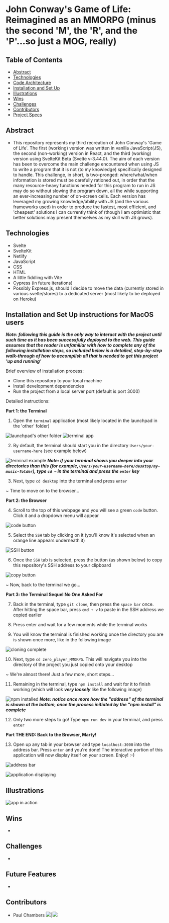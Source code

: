 # John Conway's Game of Life: Reimagined as an MMORPG (minus the second 'M', the 'R', and the 'P'...so just a MOG, really)

## Table of Contents

- [Abstract](#Abstract)
- [Technologies](#Technologies)
- [Code Architecture](#Code-Architecture)
- [Installation and Set Up](#Installation-and-Set-Up)
- [Illustrations](#Illustrations)
- [Wins](#Wins)
- [Challenges](#Challenges)
- [Contributors](#Contributors)
- [Project Specs](#Project-Specs)

## Abstract

- This repository represents my third recreation of John Conway's 'Game of Life'. The first (working) version was written in vanilla JavaScript(JS), the second (non-working) version in React, and the third (working) version using SvelteKit Beta (Svelte v-3.44.0). The aim of each version has been to overcome the main challenge encountered when using JS to write a program that it is not (to my knowledge) specifically designed to handle.
  This challenge, in short, is two-pronged: where/what/when information is stored must be carefully rationed out, in order that the many resource-heavy functions needed for this program to run in JS may do so without slowing the program down, all the while supporting an ever-increasing number of on-screen cells. Each version has leveraged my growing knowledge/ability with JS (and the various frameworks used) in order to produce the fastest, most efficient, and 'cheapest' solutions I can currently think of (though I am optimistic that better solutions may present themselves as my skill with JS grows).

## Technologies

- Svelte
- SvelteKit
- Netlify
- JavaScript
- CSS
- HTML
- A little fiddling with Vite
- Cypress (in future iterations)
- Possibly Express.js, should I decide to move the data (currently stored in various svelte/stores) to a dedicated server (most likely to be deployed on Heroku)

## Installation and Set Up instructions for MacOS users

***Note: following this guide is the only way to interact with the project until such time as it has been successfully deployed to the web. This guide assumes that the reader is unfamiliar with how to complete any of the following installation steps, so included below is a detailed, step-by-step walk-through of how to accomplish all that is needed to get this project 'up and running'***

Brief overview of installation process:
  - Clone this repository to your local machine
  - Install development dependencies
  - Run the project from a local server port (default is port 3000)

Detailed instructions:

**Part 1: the Terminal**

1. Open the ```terminal``` application (most likely located in the launchpad in the 'other' folder)

![launchpad's other folder](https://i.imgur.com/Dyzcc5S.png)
![terminal app](https://i.imgur.com/d9JORYq.png)

2. By default, the terminal should start you in the directory ```Users/your-username-here``` (see example below)

![terminal example](https://i.imgur.com/DGGgLpA.png)
***Note: if your terminal shows you deeper into your directories than this (for example, ```Users/your-username-here/desktop/my-music-folder```), type ```cd ~``` in the terminal and press the ```enter``` key***

3. Next, type ```cd desktop``` into the terminal and press ```enter```

~ Time to move on to the browser...


**Part 2: the Browser**

4. Scroll to the top of this webpage and you will see a green ```code``` button. Click it and a dropdown menu will appear

![code button](https://i.imgur.com/5Aw8DYA.png)

5. Select the ```SSH``` tab by clicking on it (you'll know it's selected when an orange line appears underneath it)

![SSH button](https://i.imgur.com/ZWntX3u.png)

6. Once the ```SSH``` tab is selected, press the button (as shown below) to copy this repository's SSH address to your clipboard

![copy button](https://i.imgur.com/sWaOFQs.png)

~ Now, back to the terminal we go...


**Part 3: the Terminal Sequel No One Asked For**

7. Back in the terminal, type ```git clone```, then press the ```space bar``` once. After hitting the space bar, press ```cmd + v``` to paste in the SSH address we copied earlier
 
8. Press enter and wait for a few moments while the terminal works
 
9. You will know the terminal is finished working once the directory you are is shown once more, like in the following image

![cloning complete](https://i.imgur.com/4B2KieK.png)

10. Next, type ```cd zero_player_MMORPG```. This will navigate you into the directory of the project you just copied onto your desktop


~ We're almost there! Just a few more, short steps...


11. Remaining in the terminal, type ```npm install``` and wait for it to finish working (which will look ***very loosely*** like the following image)

![npm installed](https://i.imgur.com/PANLZzp.png)
***Note: notice once more how the "address" of the terminal is shown at the bottom, once the process initiated by the "npm install" is complete***

12. Only two more steps to go! Type ```npm run dev``` in your terminal, and press ```enter```


**Part THE END: Back to the Browser, Marty!**

13. Open up any tab in your browser and type ```localhost:3000``` into the address bar. Press ```enter``` and you're done! The interactive portion of this application will now display itself on your screen. Enjoy! :-)

![address bar](https://i.imgur.com/yw2MSD3.png)

![application displaying](https://i.imgur.com/Baln7eu.png)


## Illustrations

![app in action](https://i.imgur.com/MpffquD.gif)

## Wins

-

## Challenges

-

## Future Features

-

## Contributors

- Paul Chambers [<img src="https://img.shields.io/badge/GitHub-181717.svg?&style=flaste&logo=github&logoColor=white" />](https://github.com/PaulTimothyChambers)|[<img src= "https://img.shields.io/badge/in-LinkedIn-blue" />](https://www.linkedin.com/in/paultimothychambers/)
